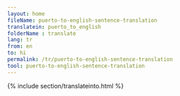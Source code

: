 ```yaml
---
layout: home
fileName: puerto-to-english-sentence-translation
translatein: puerto_to_english
folderName : translate
lang: tr
from: en
to: hi
permalink: /tr/puerto-to-english-sentence-translation
tool: puerto-to-english-sentence-translation
---
```

{% include section/translateinto.html %}